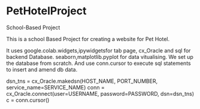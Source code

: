 # PetHotelProject
School-Based Project

This is a school Based Project for creating a website for Pet Hotel.

It uses google.colab.widgets,ipywidgetsfor tab page, cx_Oracle and sql for backend Database.
seaborn,matplotlib.pyplot for data vitualising.
We set up the database from scratch. And use conn.cursor to execute sql statements to insert and amend db data.


dsn_tns = cx_Oracle.makedsn(HOST_NAME, PORT_NUMBER, service_name=SERVICE_NAME) 
conn = cx_Oracle.connect(user=USERNAME, password=PASSWORD, dsn=dsn_tns) 
c = conn.cursor()


